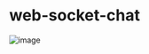 # web-socket-chat

![image](https://github.com/DjordjeVitkovic/web-socket-chat/assets/56882353/4c8781e7-9e2c-433d-b511-c3dbd3db9a4d)
